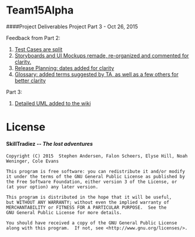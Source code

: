 # Team15Alpha
####Project Deliverables 
Project Part 3 - Oct 26, 2015

Feedback from Part 2:
  1. [Test Cases are split](https://github.com/CMPUT301F15T15/Team15Alpha/tree/master/Skill/app/src/androidTest/java/com/skilltradiez/skilltraderz)
  2. [Storyboards and UI Mockups remade, re-organized and commented for clarity.](https://github.com/CMPUT301F15T15/Team15Alpha/wiki/Storyboard-and-UI)
  3. [Release Planning: dates added for clarity](https://github.com/CMPUT301F15T15/Team15Alpha/wiki/Release-Planning)
  4. [Glossary: added terms suggested by TA, as well as a few others for better clarity](https://github.com/CMPUT301F15T15/Team15Alpha/wiki/Glossary)
 
Part 3:
   1. [Detailed UML added to the wiki](https://github.com/CMPUT301F15T15/Team15Alpha/wiki/UML)

# License 
####   __SkillTradiez__ -- _The lost adventures_
   
    Copyright (C) 2015  Stephen Andersen, Falon Scheers, Elyse Hill, Noah Weninger, Cole Evans

    This program is free software: you can redistribute it and/or modify
    it under the terms of the GNU General Public License as published by
    the Free Software Foundation, either version 3 of the License, or
    (at your option) any later version.

    This program is distributed in the hope that it will be useful,
    but WITHOUT ANY WARRANTY; without even the implied warranty of
    MERCHANTABILITY or FITNESS FOR A PARTICULAR PURPOSE.  See the
    GNU General Public License for more details.

    You should have received a copy of the GNU General Public License
    along with this program.  If not, see <http://www.gnu.org/licenses/>.

